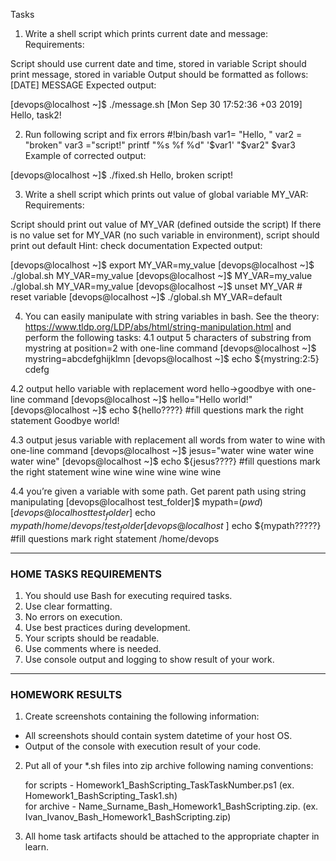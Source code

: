 Tasks
 1. Write a shell script which prints current date and message:
Requirements:

Script should use current date and time, stored in variable
Script should print message, stored in variable
Output should be formatted as follows: [DATE] MESSAGE
Expected output:

[devops@localhost ~]$ ./message.sh
[Mon Sep 30 17:52:36 +03 2019] Hello, task2!
 

2. Run following script and fix errors
#!bin/bash
var1= "Hello, "
var2 = "broken"
var3 ="script!"
printf "%s %f %d" '$var1' "$var2" $var3
Example of corrected output:

[devops@localhost ~]$ ./fixed.sh
Hello, broken script!
 

3. Write a shell script which prints out value of global variable MY_VAR: 
Requirements:

Script should print out value of MY_VAR (defined outside the script)
If there is no value set for MY_VAR (no such variable in environment), script should print out default
Hint: check documentation
Expected output:

[devops@localhost ~]$ export MY_VAR=my_value
[devops@localhost ~]$ ./global.sh
MY_VAR=my_value
[devops@localhost ~]$ MY_VAR=my_value ./global.sh 
MY_VAR=my_value
[devops@localhost ~]$ unset MY_VAR  # reset variable
[devops@localhost ~]$ ./global.sh
MY_VAR=default
 

4. You can easily manipulate with string variables in bash. See the theory: https://www.tldp.org/LDP/abs/html/string-manipulation.html and perform the following tasks:
4.1 output 5 characters of substring from mystring at position=2 with one-line command
[devops@localhost ~]$ mystring=abcdefghijklmn
[devops@localhost ~]$ echo ${mystring:2:5}
cdefg
 

4.2 output hello variable with replacement word hello->goodbye with one-line command
[devops@localhost ~]$ hello="Hello world!"
[devops@localhost ~]$ echo ${hello????} #fill questions mark the right statement
Goodbye world!
 

4.3 output jesus variable with replacement all words from water to wine with one-line command
[devops@localhost ~]$ jesus="water wine water wine water wine"
[devops@localhost ~]$ echo ${jesus????} #fill questions mark the right statement
wine wine wine wine wine wine
 

4.4 you’re given a variable with some path. Get parent path using string manipulating
[devops@localhost test_folder]$ mypath=$(pwd)
[devops@localhost test_folder]$ echo ${mypath}
/home/devops/test_folder
[devops@localhost ~]$ echo ${mypath?????} #fill questions mark right statement
/home/devops

---
### HOME TASKS REQUIREMENTS
1. You should use Bash for executing required tasks.<br/>
2. Use clear formatting.<br/>
3. No errors on execution.<br/>
4. Use best practices during development.<br/>
5. Your scripts should be readable.<br/>
6. Use comments where is needed.<br/>
7. Use console output and logging to show result of your work.<br/>

---
### HOMEWORK RESULTS
1. Create screenshots containing the following information:<br/>
* All screenshots should contain system datetime of your host OS.<br/>
* Output of the console with execution result of your code.<br/>

2. Put all of your  *.sh files into zip archive following naming conventions:<br/>

   for scripts - Homework1_BashScripting_TaskTaskNumber.ps1 (ex. Homework1_BashScripting_Task1.sh)<br/>
   for archive - Name_Surname_Bash_Homework1_BashScripting.zip. (ex. Ivan_Ivanov_Bash_Homework1_BashScripting.zip)<br/>

3. All home task artifacts should be attached to the appropriate chapter in learn.<br/>
